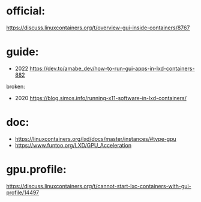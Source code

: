 # official:
https://discuss.linuxcontainers.org/t/overview-gui-inside-containers/8767

# guide:
- 2022 https://dev.to/amabe_dev/how-to-run-gui-apps-in-lxd-containers-882

broken:
- 2020 https://blog.simos.info/running-x11-software-in-lxd-containers/

# doc:
- https://linuxcontainers.org/lxd/docs/master/instances/#type-gpu
- https://www.funtoo.org/LXD/GPU_Acceleration

# gpu.profile:
https://discuss.linuxcontainers.org/t/cannot-start-lxc-containers-with-gui-profile/14497
